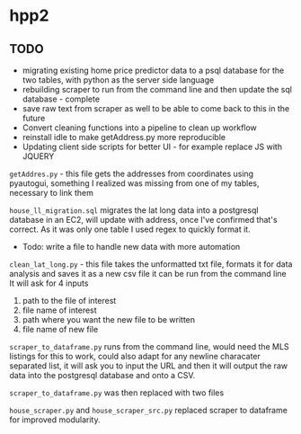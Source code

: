 # hpp2

## TODO
- migrating existing home price predictor data to a psql database for the two tables, with python as the server side language
- rebuilding scraper to run from the command line and then update the sql database - complete
- save raw text from scraper as well to be able to come back to this in the future
- Convert cleaning functions into a pipeline to clean up workflow
- reinstall idle to make getAddress.py more reproducible
- Updating client side scripts for better UI - for example replace JS with JQUERY


`getAddres.py` - this file gets the addresses from coordinates using pyautogui, something I realized was missing from one of my tables, necessary to link them

`house_ll_migration.sql` migrates the lat long data into a postgresql database in an EC2, will update with address, once I've confirmed that's correct.
As it was only one table I used regex to quickly format it. 
- Todo: write a file to handle new data with more automation

`clean_lat_long.py` - this file takes the unformatted txt file, formats it for data analysis and saves it as a new csv file it can be run from the command line
It will ask for 4 inputs
1. path to the file of interest
2. file name of interest
3. path where you want the new file to be written
4. file name of new file

`scraper_to_dataframe.py` runs from the command line, would need the MLS listings for this to work, could also adapt for any newline characater separated list, it will ask you to input the URL and then it will output the raw data into the postgresql database and onto a CSV.

`scraper_to_dataframe.py` was then replaced with two files 

`house_scraper.py` and `house_scraper_src.py` replaced scraper to dataframe for improved modularity.
